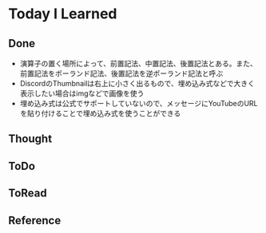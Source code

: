 # Today I Learned

## Done
- 演算子の置く場所によって、前置記法、中置記法、後置記法とある。また、前置記法をポーランド記法、後置記法を逆ポーランド記法と呼ぶ
- DiscordのThumbnailは右上に小さく出るもので、埋め込み式などで大きく表示したい場合はimgなどで画像を使う
- 埋め込み式は公式でサポートしていないので、メッセージにYouTubeのURLを貼り付けることで埋め込み式を使うことができる

## Thought

## ToDo

## ToRead

## Reference
